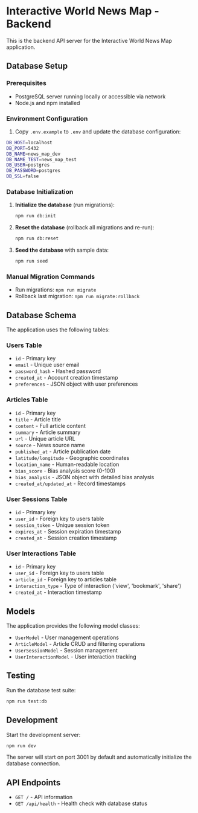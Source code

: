 # Interactive World News Map - Backend

This is the backend API server for the Interactive World News Map application.

## Database Setup

### Prerequisites

- PostgreSQL server running locally or accessible via network
- Node.js and npm installed

### Environment Configuration

1. Copy `.env.example` to `.env` and update the database configuration:

```bash
DB_HOST=localhost
DB_PORT=5432
DB_NAME=news_map_dev
DB_NAME_TEST=news_map_test
DB_USER=postgres
DB_PASSWORD=postgres
DB_SSL=false
```

### Database Initialization

1. **Initialize the database** (run migrations):
   ```bash
   npm run db:init
   ```

2. **Reset the database** (rollback all migrations and re-run):
   ```bash
   npm run db:reset
   ```

3. **Seed the database** with sample data:
   ```bash
   npm run seed
   ```

### Manual Migration Commands

- Run migrations: `npm run migrate`
- Rollback last migration: `npm run migrate:rollback`

## Database Schema

The application uses the following tables:

### Users Table
- `id` - Primary key
- `email` - Unique user email
- `password_hash` - Hashed password
- `created_at` - Account creation timestamp
- `preferences` - JSON object with user preferences

### Articles Table
- `id` - Primary key
- `title` - Article title
- `content` - Full article content
- `summary` - Article summary
- `url` - Unique article URL
- `source` - News source name
- `published_at` - Article publication date
- `latitude/longitude` - Geographic coordinates
- `location_name` - Human-readable location
- `bias_score` - Bias analysis score (0-100)
- `bias_analysis` - JSON object with detailed bias analysis
- `created_at/updated_at` - Record timestamps

### User Sessions Table
- `id` - Primary key
- `user_id` - Foreign key to users table
- `session_token` - Unique session token
- `expires_at` - Session expiration timestamp
- `created_at` - Session creation timestamp

### User Interactions Table
- `id` - Primary key
- `user_id` - Foreign key to users table
- `article_id` - Foreign key to articles table
- `interaction_type` - Type of interaction ('view', 'bookmark', 'share')
- `created_at` - Interaction timestamp

## Models

The application provides the following model classes:

- `UserModel` - User management operations
- `ArticleModel` - Article CRUD and filtering operations
- `UserSessionModel` - Session management
- `UserInteractionModel` - User interaction tracking

## Testing

Run the database test suite:
```bash
npm run test:db
```

## Development

Start the development server:
```bash
npm run dev
```

The server will start on port 3001 by default and automatically initialize the database connection.

## API Endpoints

- `GET /` - API information
- `GET /api/health` - Health check with database status